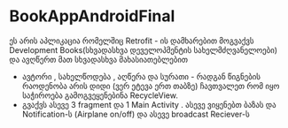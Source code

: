 # BookAppAndroidFinal

ეს არის აპლიკაცია რომელშიც Retrofit - ის დამხარებით მოგვაქვს Development Books(სხვადასხვა დეველოპმენტის სახელმძღვანელოები) და ავღწერთ მათ სხვადასხვა მახასიათებლებით 
- ავტორი , სახელწოდება , აღწერა და სურათი - რადგან წიგნების რაოდენობა არის დიდი (ვერ ეტევა ერთ თაბზე) ჩავთვალეთ რომ იყო საჭიროება გამოგვეყენებინა RecycleView.
- გვაქვს ასევე 3 fragment და 1 Main Activity . ასევე ვიყენებთ ბაზას და Notification-ს (Airplane on/off) და ასევე broadcast Reciever-ს 
